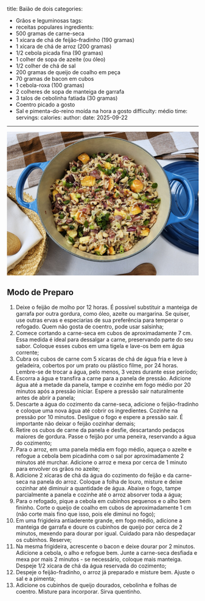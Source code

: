 title: Baião de dois
categories:
  - Grãos e leguminosas
tags:
  - receitas populares
ingredients:
  - 500 gramas de carne-seca
  - 1 xícara de chá de feijão-fradinho (190 gramas)
  - 1 xícara de chá de arroz (200 gramas)
  - 1/2 cebola picada fina (90 gramas)
  - 1 colher de sopa de azeite (ou óleo)
  - 1/2 colher de chá de sal
  - 200 gramas de queijo de coalho em peça
  - 70 gramas de bacon em cubos
  - 1 cebola-roxa (100 gramas)
  - 2 colheres de sopa de manteiga de garrafa
  - 3 talos de cebolinha fatiada (30 gramas)
  - Coentro picado a gosto
  - Sal e pimenta-do-reino moída na hora a gosto
difficulty: médio
time:
servings: 
calories: 
author:
date: 2025-09-22
---
![Baião de dois](/images/bai_o_de_dois.jpg)

## Modo de Preparo
1. Deixe o feijão de molho por 12 horas. É possível substituir a manteiga de garrafa por outra gordura, como óleo, azeite ou margarina. Se quiser, use outras ervas e especiarias de sua preferência para temperar o refogado. Quem não gosta de coentro, pode usar salsinha;
2. Comece cortando a carne-seca em cubos de aproximadamente 7 cm. Essa medida é ideal para dessalgar a carne, preservando parte do seu sabor. Coloque esses cubos em uma tigela e lave-os bem em água corrente;
3. Cubra os cubos de carne com 5 xícaras de chá de água fria e leve à geladeira, cobertos por um prato ou plástico filme, por 24 horas. Lembre-se de trocar a água, pelo menos, 3 vezes durante esse período;
4. Escorra a água e transfira a carne para a panela de pressão. Adicione água até a metade da panela, tampe e cozinhe em fogo médio por 20 minutos após a pressão iniciar. Espere a pressão sair naturalmente antes de abrir a panela;
5. Descarte a água do cozimento da carne-seca, adicione o feijão-fradinho e coloque uma nova água até cobrir os ingredientes. Cozinhe na pressão por 10 minutos. Desligue o fogo e espere a pressão sair. É importante não deixar o feijão cozinhar demais;
6. Retire os cubos de carne da panela e desfie, descartando pedaços maiores de gordura. Passe o feijão por uma peneira, reservando a água do cozimento;
7. Para o arroz, em uma panela média em fogo médio, aqueça o azeite e refogue a cebola bem picadinha com o sal por aproximadamente 2 minutos até murchar. Adicione o arroz e mexa por cerca de 1 minuto para envolver os grãos no azeite;
8. Adicione 2 xícaras de chá da água do cozimento do feijão e da carne-seca na panela do arroz. Coloque a folha de louro, misture e deixe cozinhar até diminuir a quantidade de água. Abaixe o fogo, tampe parcialmente a panela e cozinhe até o arroz absorver toda a água;
9. Para o refogado, pique a cebola em cubinhos pequenos e o alho bem fininho. Corte o queijo de coalho em cubos de aproximadamente 1 cm (não corte mais fino que isso, pois ele diminui no fogo);
10. Em uma frigideira antiaderente grande, em fogo médio, adicione a manteiga de garrafa e doure os cubinhos de queijo por cerca de 2 minutos, mexendo para dourar por igual. Cuidado para não despedaçar os cubinhos. Reserve;
11. Na mesma frigideira, acrescente o bacon e deixe dourar por 2 minutos. Adicione a cebola, o alho e refogue bem. Junte a carne-seca desfiada e mexa por mais 2 minutos - se necessário, coloque mais manteiga. Despeje 1/2 xícara de chá da água reservada do cozimento;
12. Despeje o feijão-fradinho, o arroz já preparado e misture bem. Ajuste o sal e a pimenta;
13. Adicione os cubinhos de queijo dourados, cebolinha e folhas de coentro. Misture para incorporar. Sirva quentinho.
